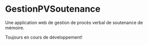 # GestionPVSoutenance
Une application web de gestion de procès verbal de soutenance de mémoire.




Toujours en cours de développement!
